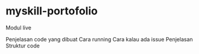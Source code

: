 # myskill-portofolio
Modul live

Penjelasan code yang dibuat
Cara running
Cara kalau ada issue
Penjelasan Struktur code
